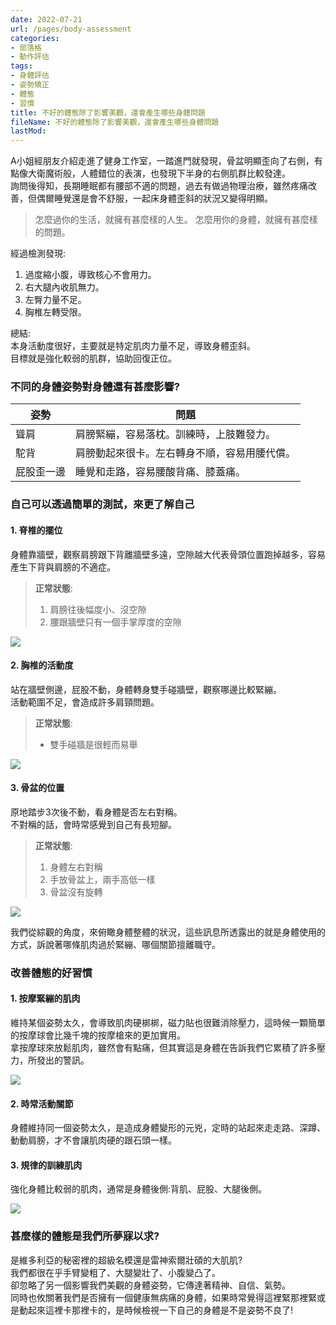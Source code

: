 ```yaml
---
date: 2022-07-21
url: /pages/body-assessment
categories:
- 部落格
- 動作評估
tags:
- 身體評估
- 姿勢矯正
- 體態
- 習慣
title: 不好的體態除了影響美觀，還會產生哪些身體問題
fileName: 不好的體態除了影響美觀，還會產生哪些身體問題
lastMod: 
---
```

A小姐經朋友介紹走進了健身工作室，一踏進門就發現，骨盆明顯歪向了右側，有點像大衛魔術般，人體錯位的表演，也發現下半身的右側肌群比較發達。  
詢問後得知，長期睡眠都有腰部不適的問題，過去有做過物理治療，雖然疼痛改善，但偶爾睡覺還是會不舒服，一起床身體歪斜的狀況又變得明顯。

>怎麼過你的生活，就擁有甚麼樣的人生。
>怎麼用你的身體，就擁有甚麼樣的問題。

經過檢測發現:    
1. 過度縮小腹，導致核心不會用力。  
2. 右大腿內收肌無力。  
3. 左臀力量不足。  
4. 胸椎左轉受限。  

總結:  
本身活動度很好，主要就是特定肌肉力量不足，導致身體歪斜。  
目標就是強化較弱的肌群，協助回復正位。

### 不同的身體姿勢對身體還有甚麼影響?

|姿勢|問題|
|---|---|
|聳肩|肩膀緊繃，容易落枕。訓練時，上肢難發力。|
|駝背|肩膀動起來很卡。左右轉身不順，容易用腰代償。|
|屁股歪一邊|睡覺和走路，容易腰酸背痛、膝蓋痛。|

### 自己可以透過簡單的測試，來更了解自己

#### 1. 脊椎的擺位

身體靠牆壁，觀察肩膀跟下背離牆壁多遠，空隙越大代表骨頭位置跑掉越多，容易產生下背與肩膀的不適症。    
>**正常狀態**:  
>1. 肩膀往後幅度小、沒空隙
>2. 腰跟牆壁只有一個手掌厚度的空隙

![](https://cdn.jsdelivr.net/gh/xiang0805/blogimage/img/不好的體態除了影響美觀，還會產生哪些身體問題-1.jpeg)

#### 2. 胸椎的活動度

站在牆壁側邊，屁股不動，身體轉身雙手碰牆壁，觀察哪邊比較緊繃。  
活動範圍不足，會造成許多肩頸問題。  
>**正常狀態**:   
>* 雙手碰牆是很輕而易舉

![](https://cdn.jsdelivr.net/gh/xiang0805/blogimage/img/不好的體態除了影響美觀，還會產生哪些身體問題-2.jpeg)

#### 3. 骨盆的位置

原地踏步3次後不動，看身體是否左右對稱。  
不對稱的話，會時常感覺到自己有長短腳。  
>**正常狀態**:
>1. 身體左右對稱  
>2. 手放骨盆上，兩手高低一樣  
>3. 骨盆沒有旋轉

![](https://cdn.jsdelivr.net/gh/xiang0805/blogimage/img/不好的體態除了影響美觀，還會產生哪些身體問題-3.jpg)

我們從綜觀的角度，來俯瞰身體整體的狀況，這些訊息所透露出的就是身體使用的方式，訴說著哪條肌肉過於緊繃、哪個關節擅離職守。

### 改善體態的好習慣

#### 1. 按摩緊繃的肌肉

維持某個姿勢太久，會導致肌肉硬梆梆，磁力貼也很難消除壓力，這時候一顆簡單的按摩球會比幾千塊的按摩槍來的更加實用。  
拿按摩球來放鬆肌肉，雖然會有點痛，但其實這是身體在告訴我們它累積了許多壓力，所發出的警訊。

![](https://cdn.jsdelivr.net/gh/xiang0805/blogimage/img/不好的體態除了影響美觀，還會產生哪些身體問題-4.jpeg)

#### 2. 時常活動關節

身體維持同一個姿勢太久，是造成身體變形的元兇，定時的站起來走走路、深蹲、動動肩膀，才不會讓肌肉硬的跟石頭一樣。

#### 3. 規律的訓練肌肉

強化身體比較弱的肌肉，通常是身體後側:背肌、屁股、大腿後側。

![](https://cdn.jsdelivr.net/gh/xiang0805/blogimage/img/不好的體態除了影響美觀，還會產生哪些身體問題-5.jpeg)

### 甚麼樣的體態是我們所夢寐以求?

是維多利亞的秘密裡的超級名模還是雷神索爾壯碩的大肌肌?    
我們都很在乎手臂變粗了、大腿變壯了、小腹變凸了。  
卻忽略了另一個影響我們美觀的身體姿勢，它傳達著精神、自信、氣勢。  
同時也攸關著我們是否擁有一個健康無病痛的身體，如果時常覺得這裡緊那裡緊或是動起來這裡卡那裡卡的，是時候檢視一下自己的身體是不是姿勢不良了!
